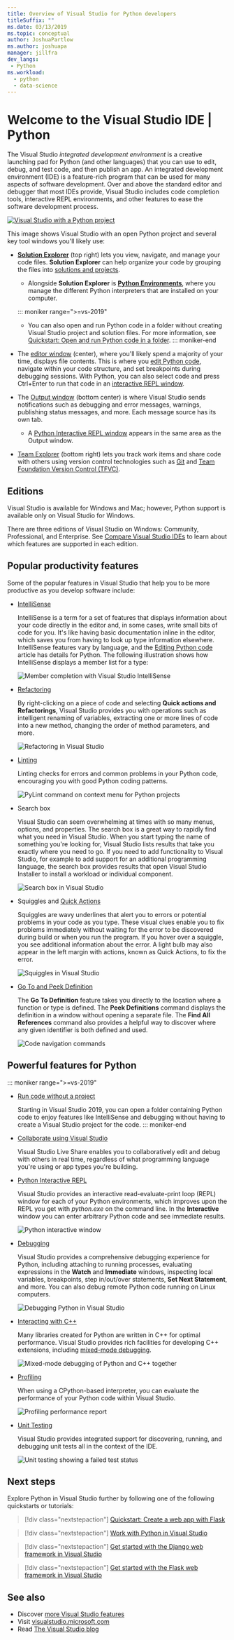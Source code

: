 ```yaml
---
title: Overview of Visual Studio for Python developers
titleSuffix: ""
ms.date: 03/13/2019
ms.topic: conceptual
author: JoshuaPartlow
ms.author: joshuapa
manager: jillfra
dev_langs:
 - Python
ms.workload:
  - python
  - data-science
---
```

# Welcome to the Visual Studio IDE | Python

The Visual Studio *integrated development environment* is a creative launching pad for Python (and other languages) that you can use to edit, debug, and test code, and then publish an app. An integrated development environment (IDE) is a feature-rich program that can be used for many aspects of software development. Over and above the standard editor and debugger that most IDEs provide, Visual Studio includes code completion tools, interactive REPL environments, and other features to ease the software development process.

[![Visual Studio with a Python project](media/tour-ide-overview.png)](media/tour-ide-overview.png#lightbox)

This image shows Visual Studio with an open Python project and several key tool windows you'll likely use:

- [**Solution Explorer**](../ide/solutions-and-projects-in-visual-studio.md) (top right) lets you view, navigate, and manage your code files. **Solution Explorer** can help organize your code by grouping the files into [solutions and projects](/visualstudio/get-started/tutorial-projects-solutions).
    - Alongside **Solution Explorer** is [**Python Environments**](managing-python-environments-in-visual-studio.md), where you manage the different Python interpreters that are installed on your computer.

    ::: moniker range=">=vs-2019"
    - You can also open and run Python code in a folder without creating Visual Studio project and solution files. For more information, see [Quickstart: Open and run Python code in a folder](quickstart-05-python-visual-studio-open-folder.md).
    ::: moniker-end

- The [editor window](../ide/writing-code-in-the-code-and-text-editor.md) (center), where you'll likely spend a majority of your time, displays file contents. This is where you [edit Python code](editing-python-code-in-visual-studio.md), navigate within your code structure, and set breakpoints during debugging sessions. With Python, you can also select code and press Ctrl+Enter to run that code in an [interactive REPL window](python-interactive-repl-in-visual-studio.md).

- The [Output window](../ide/reference/output-window.md) (bottom center) is where Visual Studio sends notifications such as debugging and error messages, warnings, publishing status messages, and more. Each message source has its own tab.
    - A [Python Interactive REPL window](python-interactive-repl-in-visual-studio.md) appears in the same area as the Output window.

- [Team Explorer](/azure/devops/user-guide/work-team-explorer?view=vsts) (bottom right) lets you track work items and share code with others using version control technologies such as [Git](https://git-scm.com/) and [Team Foundation Version Control (TFVC)](/azure/devops/repos/tfvc/overview?view=vsts).

## Editions

Visual Studio is available for Windows and Mac; however, Python support is available only on Visual Studio for Windows.

There are three editions of Visual Studio on Windows: Community, Professional, and Enterprise. See [Compare Visual Studio IDEs](https://visualstudio.microsoft.com/vs/compare/) to learn about which features are supported in each edition.

## Popular productivity features

Some of the popular features in Visual Studio that help you to be more productive as you develop software include:

- [IntelliSense](editing-python-code-in-visual-studio.md#intellisense)

   IntelliSense is a term for a set of features that displays information about your code directly in the editor and, in some cases, write small bits of code for you. It's like having basic documentation inline in the editor, which saves you from having to look up type information elsewhere. IntelliSense features vary by language, and the [Editing Python code](editing-python-code-in-visual-studio.md#intellisense) article has details for Python. The following illustration shows how IntelliSense displays a member list for a type:

   ![Member completion with Visual Studio IntelliSense](media/code-editing-completions-simple.png)

- [Refactoring](refactoring-python-code.md)

   By right-clicking on a piece of code and selecting **Quick actions and Refactorings**, Visual Studio provides you with operations such as intelligent renaming of variables, extracting one or more lines of code into a new method, changing the order of method parameters, and more.

   ![Refactoring in Visual Studio](media/tour-ide-refactor-extract-method.png)

- [Linting](refactoring-python-code.md)

   Linting checks for errors and common problems in your Python code, encouraging you with good Python coding patterns.

   ![PyLint command on context menu for Python projects](media/code-pylint-command.png)

- Search box

   Visual Studio can seem overwhelming at times with so many menus, options, and properties. The search box is a great way to rapidly find what you need in Visual Studio. When you start typing the name of something you're looking for, Visual Studio lists results that take you exactly where you need to go. If you need to add functionality to Visual Studio, for example to add support for an additional programming language, the search box provides results that open Visual Studio Installer to install a workload or individual component.

   ![Search box in Visual Studio](media/tour-ide-quick-launch.png)

- Squiggles and [Quick Actions](../ide/quick-actions.md)

   Squiggles are wavy underlines that alert you to errors or potential problems in your code as you type. These visual clues enable you to fix problems immediately without waiting for the error to be discovered during build or when you run the program. If you hover over a squiggle, you see additional information about the error. A light bulb may also appear in the left margin with actions, known as Quick Actions, to fix the error.

   ![Squiggles in Visual Studio](media/tour-ide-squiggles.png)

- [Go To and Peek Definition](../ide/go-to-and-peek-definition.md)

   The **Go To Definition** feature takes you directly to the location where a function or type is defined. The **Peek Definitions** command displays the definition in a window without opening a separate file. The **Find All References** command also provides a helpful way to discover where any given identifier is both defined and used.

   ![Code navigation commands](media/tour-ide-navigation-commands.png)

## Powerful features for Python

::: moniker range=">=vs-2019"
- [Run code without a project](quickstart-05-python-visual-studio-open-folder.md)

    Starting in Visual Studio 2019, you can open a folder containing Python code to enjoy features like IntelliSense and debugging without having to create a Visual Studio project for the code.
::: moniker-end

- [Collaborate using Visual Studio](https://docs.microsoft.com/visualstudio/liveshare/use/vs)
  
    Visual Studio Live Share enables you to collaboratively edit and debug with others in real time, regardless of what programming language you're using or app types you're building. 

- [Python Interactive REPL](python-interactive-repl-in-visual-studio.md)

    Visual Studio provides an interactive read-evaluate-print loop (REPL) window for each of your Python environments, which improves upon the REPL you get with *python.exe* on the command line. In the **Interactive** window you can enter arbitrary Python code and see immediate results.

    ![Python interactive window](media/interactive-window.png)

- [Debugging](debugging-python-in-visual-studio.md)

    Visual Studio provides a comprehensive debugging experience for Python, including attaching to running processes, evaluating expressions in the **Watch** and **Immediate** windows, inspecting local variables, breakpoints, step in/out/over statements, **Set Next Statement**, and more. You can also debug remote Python code running on Linux computers.

    ![Debugging Python in Visual Studio](media/remote-debugging-breakpoint-hit.png)

- [Interacting with C++](working-with-c-cpp-python-in-visual-studio.md)

    Many libraries created for Python are written in C++ for optimal performance. Visual Studio provides rich facilities for developing C++ extensions, including [mixed-mode debugging](debugging-mixed-mode-c-cpp-python-in-visual-studio.md).

    ![Mixed-mode debugging of Python and C++ together](media/mixed-mode-debugging.png)

- [Profiling](profiling-python-code-in-visual-studio.md)

    When using a CPython-based interpreter, you can evaluate the performance of your Python code within Visual Studio.

    ![Profiling performance report](media/profiling-results.png)

- [Unit Testing](unit-testing-python-in-visual-studio.md)

    Visual Studio provides integrated support for discovering, running, and debugging unit tests all in the context of the IDE.

    ![Unit testing showing a failed test status](media/unit-test-A-fail.png)

## Next steps

Explore Python in Visual Studio further by following one of the following quickstarts or tutorials:

> [!div class="nextstepaction"]
> [Quickstart: Create a web app with Flask](../ide/quickstart-python.md?toc=/visualstudio/python/toc.json&bc=/visualstudio/python/_breadcrumb/toc.json)

> [!div class="nextstepaction"]
> [Work with Python in Visual Studio](tutorial-working-with-python-in-visual-studio-step-01-create-project.md)

> [!div class="nextstepaction"]
> [Get started with the Django web framework in Visual Studio](learn-django-in-visual-studio-step-01-project-and-solution.md)

> [!div class="nextstepaction"]
> [Get started with the Flask web framework in Visual Studio](learn-flask-visual-studio-step-01-project-solution.md)

## See also

- Discover [more Visual Studio features](../ide/advanced-feature-overview.md)
- Visit [visualstudio.microsoft.com](https://visualstudio.microsoft.com/vs/)
- Read [The Visual Studio blog](https://devblogs.microsoft.com/visualstudio/)
